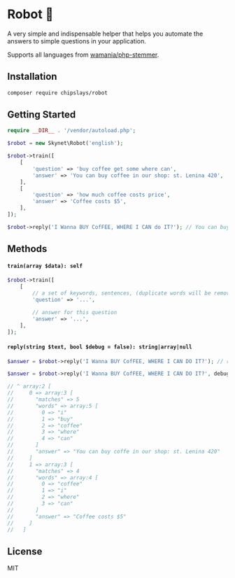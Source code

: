 # Robot 🦾

A very simple and indispensable helper that helps you automate the answers to simple questions in your application.

Supports all languages from [wamania/php-stemmer](https://github.com/wamania/php-stemmer#languages).

## Installation

```bash
composer require chipslays/robot
```

## Getting Started

```php
require __DIR__ . '/vendor/autoload.php';

$robot = new Skynet\Robot('english');

$robot->train([
    [
        'question' => 'buy coffee get some where can',
        'answer' => 'You can buy coffee in our shop: st. Lenina 420',
    ],
    [
        'question' => 'how much coffee costs price',
        'answer' => 'Coffee costs $5',
    ],
]);

$robot->reply('I Wanna BUY CofFEE, WHERE I CAN do IT?'); // You can buy coffee in our shop: st. Lenina 420
```

## Methods

#### `train(array $data): self`

```php
$robot->train([
    [
        // a set of keywords, sentences, (duplicate words will be removed)
        'question' => '...',

        // answer for this question
        'answer' => '...',
    ],
]);
```

#### `reply(string $text, bool $debug = false): string|array|null`

```php
$answer = $robot->reply('I Wanna BUY CofFEE, WHERE I CAN DO IT?'); // returns string

$answer = $robot->reply('I Wanna BUY CofFEE, WHERE I CAN DO IT?', debug: true); // returns array with details

// ^ array:2 [
//     0 => array:3 [
//       "matches" => 5
//       "words" => array:5 [
//         0 => "i"
//         1 => "buy"
//         2 => "coffee"
//         3 => "where"
//         4 => "can"
//       ]
//       "answer" => "You can buy coffe in our shop: st. Lenina 420"
//     ]
//     1 => array:3 [
//       "matches" => 4
//       "words" => array:4 [
//         0 => "coffee"
//         1 => "i"
//         2 => "where"
//         3 => "can"
//       ]
//       "answer" => "Coffee costs $5"
//     ]
//   ]
```

## License

MIT
